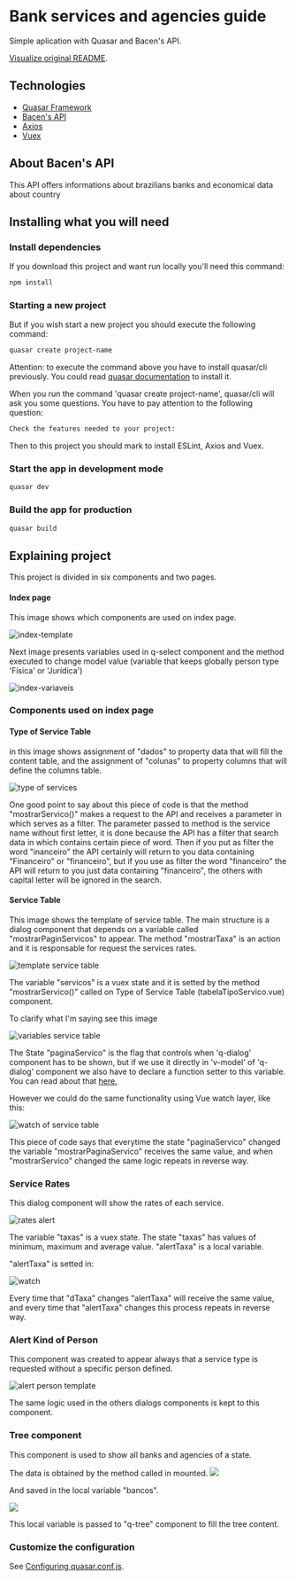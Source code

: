 # Bank services and agencies guide

Simple aplication with Quasar and Bacen's API.

[Visualize original README](README.md).

## Technologies
- [Quasar Framework](https://quasar.dev)
- [Bacen's API](https://dadosabertos.bcb.gov.br/dataset?res_format=API)
- [Axios](https://github.com/axios/axios)
- [Vuex](https://vuex.vuejs.org/)

## About Bacen's API
This API offers informations about brazilians banks and economical data about country

## Installing what you will need

### Install dependencies

If you download this project and want run locally you'll need this command:

```bash
npm install
```

### Starting a new project

But if you wish start a new project you should execute the following command:
```bash
quasar create project-name
```
Attention: to execute the command above you have to install quasar/cli previously. You could read [quasar documentation](https://quasar.dev/quasar-cli/installation) to install it.

When you run the command 'quasar create project-name', quasar/cli will ask you some questions. You have to pay attention to the following question:

```bash
Check the features needed to your project:
```
Then to this project you should mark to install ESLint, Axios and Vuex.

### Start the app in development mode
```bash
quasar dev
```

### Build the app for production
```bash
quasar build
```

## Explaining project

This project is divided in six components and two pages.

#### Index page
This image shows which components are used on index page.

![index-template](imgs/template-index.JPG)

Next image presents variables used in q-select component and the method executed to change model value (variable that keeps globally person type 'Física' or 'Jurídica')

![index-variaveis](imgs/variaveis-index.JPG)

### Components used on index page

#### Type of Service Table

in this image shows assignment of "dados" to property data that will fill the content table, and the assignment of "colunas" to property columns that will define the columns table.

![type of services](imgs/template-tabelaTipoServico.PNG)

One good point to say about this piece of code is that the method "mostrarServico()" makes a request to the API and receives a parameter in which serves as a filter. The parameter passed to method is the service name without first letter, it is done because the API has a filter that search data in which contains certain piece of word. Then if you put as filter the word "inanceiro" the API certainly will return to you data containing "Financeiro" or "financeiro", but if you use as filter the word "financeiro" the API will return to you just data containing "financeiro", the others with capital letter will be ignored in the search.

#### Service Table

This image shows the template of service table. The main structure is a dialog component that depends on a variable called "mostrarPaginServicos" to appear. The method "mostrarTaxa" is an action and it is responsable for request the services rates.

![template service table](imgs/template-tabelaServicos.JPG)

The variable "servicos" is a vuex state and it is setted by the method "mostrarServico()" called on Type of Service Table (tabelaTipoServico.vue) component.

To clarify what I'm saying see this image

![variables service table](imgs/variaveis-tabelaServicos.JPG)

The State "paginaServico" is the flag that controls when 'q-dialog' component has to be shown, but if we use it directly in 'v-model' of 'q-dialog' component we also have to declare a function setter to this variable. You can read about that [here.](https://br.vuejs.org/v2/guide/computed.html#Atribuicao-em-Dados-Computados)

However we could do the same functionality using Vue watch layer, like this:

![watch of service table](imgs/watch-tabelaServicos.JPG)

This piece of code says that everytime the state "paginaServico" changed the variable "mostrarPaginaServico" receives the same value, and when "mostrarServico" changed the same logic repeats in reverse way.

### Service Rates

This dialog component will show the rates of each service.

![rates alert](imgs/template-alertaTaxa.JPG)

The variable "taxas" is a vuex state.
The state "taxas" has values of minimum, maximum and average value.
"alertTaxa" is a local variable.

"alertTaxa" is setted in:

![watch](imgs/watch-alertaTaxa.JPG)

Every time that "dTaxa" changes "alertTaxa" will receive the same value, and every time that "alertTaxa" changes this process repeats in reverse way.

### Alert Kind of Person

This component was created to appear always that a service type is requested without a specific person defined.

![alert person template](imgs/template-alertaPessoa.JPG)

The same logic used in the others dialogs components is kept to this component.

### Tree component

This component is used to show all banks and agencies of a state.

The data is obtained by the method called in mounted.
![](imgs/mounted-Arvore.JPG)

And saved in the local variable "bancos".

![](imgs/variaveis-Arvore.JPG)

This local variable is passed to "q-tree" component to fill the tree content.

### Customize the configuration
See [Configuring quasar.conf.js](https://quasar.dev/quasar-cli/quasar-conf-js).
